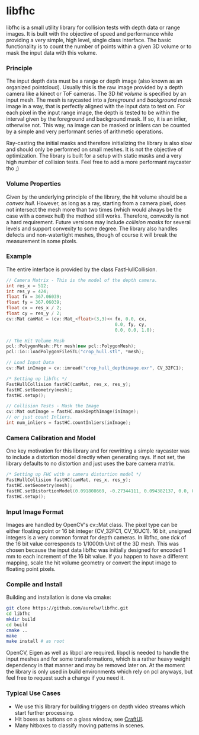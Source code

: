 # libfhc
libfhc is a small utility library for collision tests with depth data or range images. It is built with the objective of speed and performance while providing a very simple, high level, single class interface. The basic functionality is to count the number of points within a given 3D volume or to mask the input data with this volume.

### Principle
The input depth data must be a range or depth image (also known as an organized pointcloud). Usually this is the raw image provided by a depth camera like a kinect or ToF cameras. The 3D *hit volume* is specified by an input mesh. The mesh is raycasted into a *foreground* and *background mask* image in a way, that is perfectly aligned with the input data to test on. For each pixel in the input range image, the depth is tested to be within the interval given by the foreground and background mask. If so, it is an inlier, otherwise not. This way, na image can be masked or inliers can be counted by a simple and very performant series of arithmetic operations.

Ray-casting the initial masks and therefore initializing the library is also slow and should only be performed on small meshes. It is not the objective of optimization. The library is built for a setup with static masks and a very high number of collision tests. Feel free to add a more performant raycaster tho ;)

### Volume Properties
Given by the underlying principle of the library, the hit volume should be a *convex hull*. However, as long as a ray, starting from a camera pixel, does not intersect the mesh more than two times (which would always be the case with a convex hull) the method still works. Therefore, convexity is not a hard requirement. Future versions may include *collision masks* for several levels and support convexity to some degree. The library also handles defects and non-watertight meshes, though of course it will break the measurement in some pixels.

### Example
The entire interface is provided by the class FastHullCollision.
```C++
// Camera Matrix - This is the model of the depth camera.
int res_x = 512;
int res_y = 424;
float fx = 367.06039;
float fy = 367.06039;
float cx = res_x / 2;
float cy = res_y / 2;
cv::Mat camMat = (cv::Mat_<float>(3,3)<< fx, 0.0, cx,
                                         0.0, fy, cy,
                                         0.0, 0.0, 1.0);

// The Hit Volume Mesh
pcl::PolygonMesh::Ptr mesh(new pcl::PolygonMesh);
pcl::io::loadPolygonFileSTL("crop_hull.stl", *mesh);

// Load Input Data
cv::Mat inImage = cv::imread("crop_hull_depthimage.exr", CV_32FC1);

/* Setting up libfhc */
FastHullCollision fastHC(camMat, res_x, res_y);
fastHC.setGeometry(mesh);
fastHC.setup();

// Collision Tests - Mask the Image
cv::Mat outImage = fastHC.maskDepthImage(inImage);
// or just count Inliers.
int num_inliers = fastHC.countInliers(inImage);
```

### Camera Calibration and Model
One key motivation for this library and for rewritting a simple raycaster was to include a distortion model directly when generating rays. If not set, the library defaults to no distortion and just uses the bare camera matrix.
```C++
/* Setting up FHC with a camera distortion model */
FastHullCollision fastHC(camMat, res_x, res_y);
fastHC.setGeometry(mesh);
fastHC.setDistortionModel(0.091808669, -0.27344111, 0.094382137, 0.0, 0.0);
fastHC.setup();
```

### Input Image Format
Images are handled by OpenCV's cv::Mat class. The pixel type can be either floating point or 16 bit integer (CV_32FC1, CV_16UC1). 16 bit, unsigned integers is a very common format for depth cameras. In libfhc, one *tick* of the 16 bit value corresponds to 1/1000th Unit of the 3D mesh. This was chosen because the input data libfhc was initially designed for encoded 1 mm to each increment of the 16 bit value. If you happen to have a different mapping, scale the hit volume geometry or convert the input image to floating point pixels.

### Compile and Install
Building and installation is done via cmake:

```bash
git clone https://github.com/aurelw/libfhc.git
cd libfhc
mkdir build
cd build
cmake ..
make
make install # as root
```

OpenCV, Eigen as well as libpcl are required. libpcl is needed to handle the input meshes and for some transformations, which is a rather heavy weight dependency in that manner and may be removed later on. At the moment the library is only used in build environments which rely on pcl anyways, but feel free to request such a change if you need it.

### Typical Use Cases
  * We use this library for building triggers on depth video streams which start further processing.
  * Hit boxes as buttons on a glass window, see [CraftUI](https://github.com/aurelw/craftui).
  * Many hitboxes to classify moving patterns in scenes.
